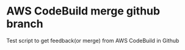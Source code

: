 # AWS CodeBuild merge github branch 

Test script to get feedback(or merge) from AWS CodeBuild in Github



